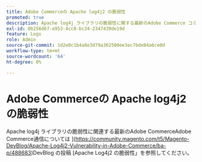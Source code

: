 ```yaml
---
title: Adobe Commerceの Apache log4j2 の脆弱性
promoted: true
description: Apache log4j ライブラリの脆弱性に関する最新のAdobe Commerce コミュニケーションについては、[Adobe Commerceの Apache Log4j2 の脆弱性 ] （https://community.magento.com/t5/Magento-DevBlog/Apache-Log4j2-Vulnerability-in-Adobe-Commerce/ba-p/488683）の DevBlog の投稿を参照してください。
exl-id: 0b256d67-e953-4cc8-bc34-2347439de19d
feature: Logs
role: Admin
source-git-commit: 1d2e0c1b4a8e3d79a362500ee3ec7bde84a6ce0d
workflow-type: tm+mt
source-wordcount: '64'
ht-degree: 0%

---
```


# Adobe Commerceの Apache log4j2 の脆弱性

Apache log4j ライブラリの脆弱性に関連する最新のAdobe CommerceAdobe Commerce通信については ](https://community.magento.com/t5/Magento-DevBlog/Apache-Log4j2-Vulnerability-in-Adobe-Commerce/ba-p/488683)DevBlog の投稿 [Apache Log4j2 の脆弱性」を参照してください。
